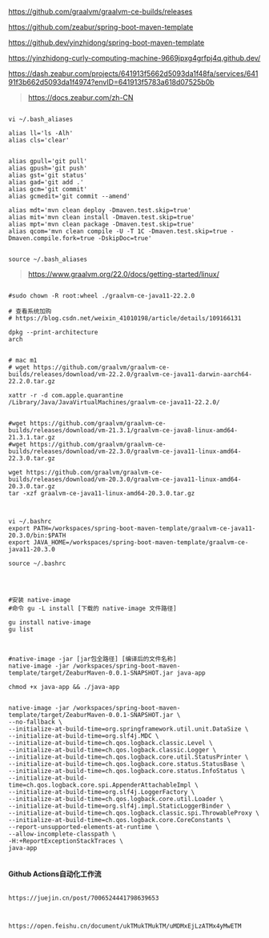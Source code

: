 https://github.com/graalvm/graalvm-ce-builds/releases


https://github.com/zeabur/spring-boot-maven-template

https://github.dev/yinzhidong/spring-boot-maven-template


https://yinzhidong-curly-computing-machine-9669jpxg4grfpj4q.github.dev/


https://dash.zeabur.com/projects/641913f5662d5093da1f48fa/services/64191f3b662d5093da1f4974?envID=641913f5783a618d07525b0b


> https://docs.zeabur.com/zh-CN





```shell

vi ~/.bash_aliases

alias ll='ls -Alh'
alias cls='clear'


alias gpull='git pull'
alias gpush='git push'
alias gst='git status'
alias gad='git add .'
alias gcm='git commit'
alias gcmedit='git commit --amend'

alias mdt='mvn clean deploy -Dmaven.test.skip=true'
alias mit='mvn clean install -Dmaven.test.skip=true'
alias mpt='mvn clean package -Dmaven.test.skip=true'
alias qcom='mvn clean compile -U -T 1C -Dmaven.test.skip=true -Dmaven.compile.fork=true -DskipDoc=true'


source ~/.bash_aliases

```





> https://www.graalvm.org/22.0/docs/getting-started/linux/

```shell

#sudo chown -R root:wheel ./graalvm-ce-java11-22.2.0

# 查看系统加购
# https://blog.csdn.net/weixin_41010198/article/details/109166131

dpkg --print-architecture 
arch


# mac m1
# wget https://github.com/graalvm/graalvm-ce-builds/releases/download/vm-22.2.0/graalvm-ce-java11-darwin-aarch64-22.2.0.tar.gz

xattr -r -d com.apple.quarantine /Library/Java/JavaVirtualMachines/graalvm-ce-java11-22.2.0/


#wget https://github.com/graalvm/graalvm-ce-builds/releases/download/vm-21.3.1/graalvm-ce-java8-linux-amd64-21.3.1.tar.gz
#wget https://github.com/graalvm/graalvm-ce-builds/releases/download/vm-22.3.0/graalvm-ce-java11-linux-amd64-22.3.0.tar.gz

wget https://github.com/graalvm/graalvm-ce-builds/releases/download/vm-20.3.0/graalvm-ce-java11-linux-amd64-20.3.0.tar.gz  
tar -xzf graalvm-ce-java11-linux-amd64-20.3.0.tar.gz   



vi ~/.bashrc
export PATH=/workspaces/spring-boot-maven-template/graalvm-ce-java11-20.3.0/bin:$PATH
export JAVA_HOME=/workspaces/spring-boot-maven-template/graalvm-ce-java11-20.3.0

source ~/.bashrc




#安装 native-image
#命令 gu -L install [下载的 native-image 文件路径]

gu install native-image  
gu list



#native-image -jar [jar包全路径] [编译后的文件名称]
native-image -jar /workspaces/spring-boot-maven-template/target/ZeaburMaven-0.0.1-SNAPSHOT.jar java-app

chmod +x java-app && ./java-app

```




```shell

native-image -jar /workspaces/spring-boot-maven-template/target/ZeaburMaven-0.0.1-SNAPSHOT.jar \
--no-fallback \
--initialize-at-build-time=org.springframework.util.unit.DataSize \
--initialize-at-build-time=org.slf4j.MDC \
--initialize-at-build-time=ch.qos.logback.classic.Level \
--initialize-at-build-time=ch.qos.logback.classic.Logger \
--initialize-at-build-time=ch.qos.logback.core.util.StatusPrinter \
--initialize-at-build-time=ch.qos.logback.core.status.StatusBase \
--initialize-at-build-time=ch.qos.logback.core.status.InfoStatus \
--initialize-at-build-time=ch.qos.logback.core.spi.AppenderAttachableImpl \
--initialize-at-build-time=org.slf4j.LoggerFactory \
--initialize-at-build-time=ch.qos.logback.core.util.Loader \
--initialize-at-build-time=org.slf4j.impl.StaticLoggerBinder \
--initialize-at-build-time=ch.qos.logback.classic.spi.ThrowableProxy \
--initialize-at-build-time=ch.qos.logback.core.CoreConstants \
--report-unsupported-elements-at-runtime \
--allow-incomplete-classpath \
-H:+ReportExceptionStackTraces \
java-app


```




#### Github Actions自动化工作流

```shell

https://juejin.cn/post/7006524441798639653



https://open.feishu.cn/document/ukTMukTMukTM/uMDMxEjLzATMx4yMwETM

```